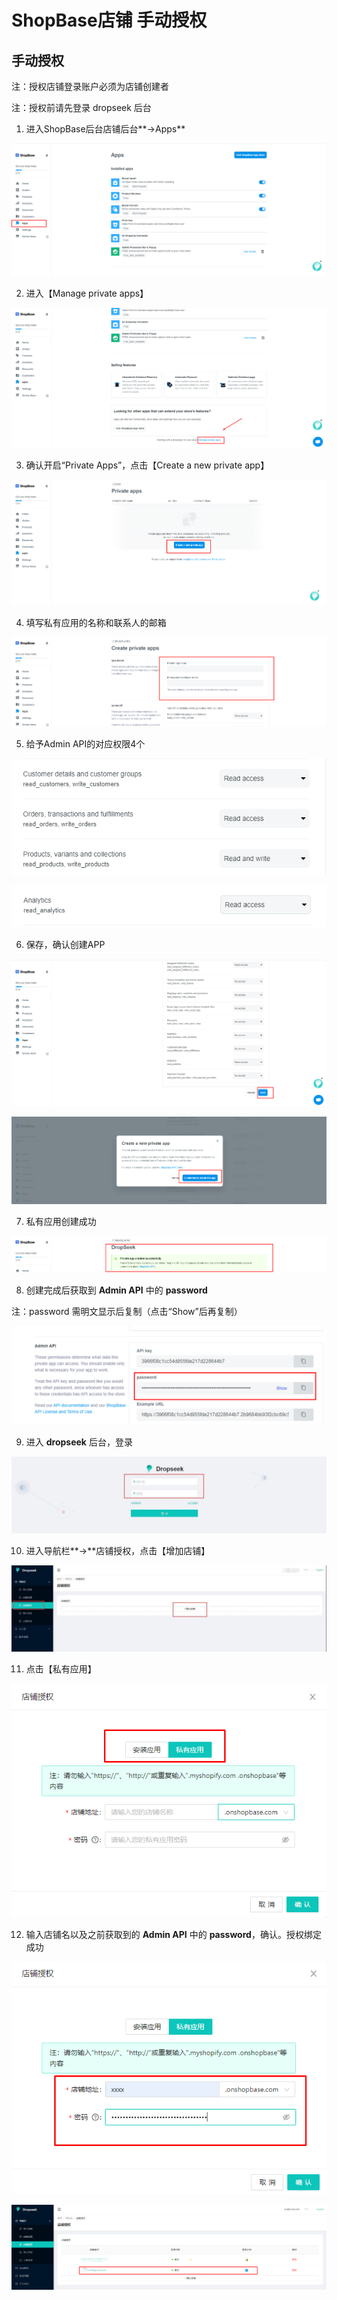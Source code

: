 # ShopBase店铺 手动授权

## **手动授权**

注：授权店铺登录账户必须为店铺创建者

注：授权前请先登录 dropseek 后台

1. 进入ShopBase后台店铺后台**-&gt;Apps**

![](../.gitbook/assets/9%20%282%29.png)

2. 进入【Manage private apps】

![](../.gitbook/assets/10%20%283%29.png)

3. 确认开启“Private Apps”，点击【Create a new private app】

![](../.gitbook/assets/11%20%283%29.png)

4. 填写私有应用的名称和联系人的邮箱

![](../.gitbook/assets/12%20%282%29.png)

5. 给予Admin API的对应权限4个

![](../.gitbook/assets/13%20%283%29.png)

![](../.gitbook/assets/14%20%283%29.png)

6. 保存，确认创建APP

![](../.gitbook/assets/15%20%283%29.png)

![](../.gitbook/assets/16%20%283%29.png)

7. 私有应用创建成功

![](../.gitbook/assets/17%20%282%29.png)

8. 创建完成后获取到 **Admin API** 中的 **password**

注：password 需明文显示后复制（点击“Show”后再复制）

![](../.gitbook/assets/18%20%283%29.png)

9. 进入 **dropseek** 后台，登录

![](../.gitbook/assets/19%20%281%29.jpeg)

10. 进入导航栏**-&gt;**店铺授权，点击【增加店铺】

![](../.gitbook/assets/20%20%282%29.jpeg)

11. 点击【私有应用】

![](../.gitbook/assets/21%20%282%29.png)

12. 输入店铺名以及之前获取到的 **Admin API** 中的 **password**，确认。授权绑定成功

![](../.gitbook/assets/22%20%283%29.png)

![](../.gitbook/assets/23%20%282%29.png)

